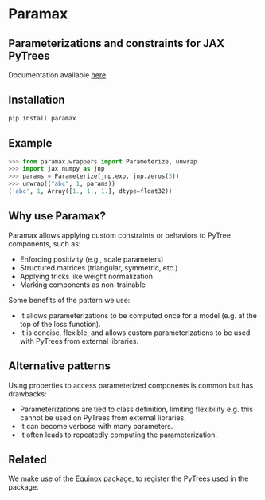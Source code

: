 
Paramax
============
Parameterizations and constraints for JAX PyTrees
-----------------------------------------------------------------------

Documentation available [here](https://danielward27.github.io/paramax/).

## Installation
```bash
pip install paramax
```

## Example
```python
>>> from paramax.wrappers import Parameterize, unwrap
>>> import jax.numpy as jnp
>>> params = Parameterize(jnp.exp, jnp.zeros(3))
>>> unwrap(("abc", 1, params))
('abc', 1, Array([1., 1., 1.], dtype=float32))
```

## Why use Paramax?
Paramax allows applying custom constraints or behaviors to PyTree components, such as:
- Enforcing positivity (e.g., scale parameters)
- Structured matrices (triangular, symmetric, etc.)
- Applying tricks like weight normalization
- Marking components as non-trainable

Some benefits of the pattern we use:
- It allows parameterizations to be computed once for a model (e.g. at the top of the loss function).
- It is concise, flexible, and allows custom parameterizations to be used with PyTrees from external libraries.

## Alternative patterns
Using properties to access parameterized components is common but has drawbacks:
- Parameterizations are tied to class definition, limiting flexibility e.g. this
    cannot be used on PyTrees from external libraries.
- It can become verbose with many parameters.
- It often leads to repeatedly computing the parameterization.


## Related
We make use of the [Equinox](https://arxiv.org/abs/2111.00254) package, to register
the PyTrees used in the package.
